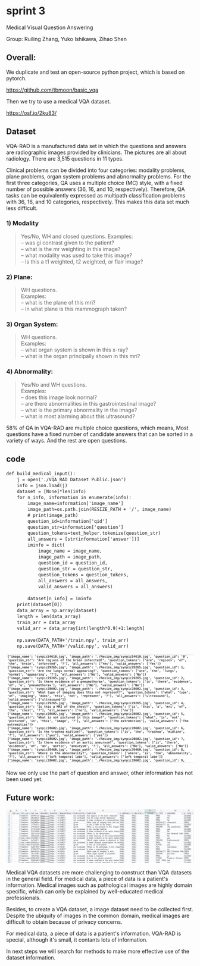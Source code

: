 # sprint 3
Medical Visual Question Answering

Group: Ruiling Zhang, Yuko Ishikawa, Zihao Shen

## Overall:
We duplicate and test an open-source python project, which is based on pytorch.

https://github.com/tbmoon/basic_vqa

Then we try to use a medical VQA dataset.

https://osf.io/2ku83/

## Dataset

VQA-RAD is a manufactured data set in which the questions and answers are radiographic images provided by clinicians. The pictures are all about radiology. There are 3,515 questions in 11 types. 

Clinical problems can be divided into four categories: modality problems, plane problems, organ system problems and abnormality problems. For the first three categories, QA uses a multiple choice (MC) style, with a fixed number of possible answers (36, 16, and 10, respectively). Therefore, QA tasks can be equivalently expressed as multipath classification problems with 36, 16, and 10 categories, respectively. This makes this data set much less difficult.

### 1) Modality
>Yes/No, WH and closed questions. Examples:  
>– was gi contrast given to the patient?  
>– what is the mr weighting in this image?  
>– what modality was used to take this image?  
>– is this a t1 weighted, t2 weighted, or flair image?  

### 2) Plane:
>WH questions.  
Examples:  
– what is the plane of this mri?  
– in what plane is this mammograph taken?  

### 3) Organ System:
>WH questions.  
Examples:  
– what organ system is shown in this x-ray?  
– what is the organ principally shown in this mri?  

### 4) Abnormality:
>Yes/No and WH questions.  
Examples:  
– does this image look normal?  
– are there abnormalities in this gastrointestinal image?  
– what is the primary abnormality in the image?  
– what is most alarming about this ultrasound?  


58% of QA in VQA-RAD are multiple choice questions, which means,  Most questions have a fixed number of candidate answers that can be sorted in a variety of ways. And the rest are open questions. 

## code

```
def build_medical_input():
    j = open('./VQA_RAD Dataset Public.json')
    info = json.load(j)
    dataset = [None]*len(info)
    for n_info, information in enumerate(info):
        image_name=information['image_name']
        image_path=os.path.join(RESIZE_PATH + '/', image_name)
        # print(image_path)
        question_id=information['qid']
        question_str=information['question']
        question_tokens=text_helper.tokenize(question_str)
        all_answers = [str(information['answer'])]
        iminfo = dict(
            image_name = image_name,
            image_path = image_path,
            question_id = question_id,
            question_str = question_str,
            question_tokens = question_tokens,
            all_answers = all_answers,
            valid_answers = all_answers)

        dataset[n_info] = iminfo
    print(dataset[0])
    data_array = np.array(dataset)
    length = len(data_array)
    train_arr = data_array
    valid_arr = data_array[int(length*0.9)+1:length]

    np.save(DATA_PATH+'/train.npy', train_arr)
    np.save(DATA_PATH+'/valid.npy', valid_arr)
```
![avatar](pic/2.png)

Now we only use the part of question and answer, other information has not been used yet.

## Future work:
![avatar](pic/1.png)

Medical VQA datasets are more challenging to construct than VQA datasets in the general field. For medical data, a piece of data is a patient's information. Medical images such as pathological images are highly domain specific, which can only be explained by well-educated medical professionals. 

Besides, to create a VQA dataset, a image dataset need to be collected first. Despite the ubiquity of images in the common domain, medical images are difficult to obtain because of privacy concerns.

For medical data, a piece of data is a patient's information. VQA-RAD is special, although it's small, it contants lots of information.

In next steps we will search for methods to make more effective use of the dataset information.